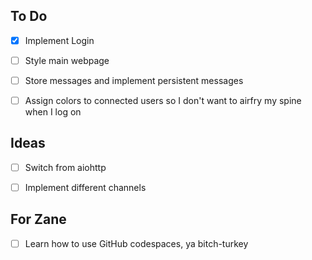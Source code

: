 
## To Do
- [x] Implement Login
- [ ] Style main webpage
- [ ] Store messages and implement persistent messages
- [ ] Assign colors to connected users so I don't want to airfry my spine when I log on


## Ideas
- [ ] Switch from aiohttp 
- [ ] Implement different channels


## For Zane
- [ ] Learn how to use GitHub codespaces, ya bitch-turkey
